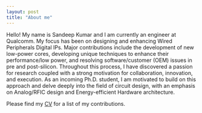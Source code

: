 ```yaml
---
layout: post
title: "About me"
---
```


Hello! My name is Sandeep Kumar and I am currently an engineer at Qualcomm. My focus has been on designing and enhancing Wired Peripherals Digital IPs. Major contributions include the development of new low-power cores, developing unique techniques to enhance their performance/low power, and resolving software/customer (OEM) issues in pre and post-silicon. Throughout this process, I have discovered a passion for research coupled with a strong motivation for collaboration, innovation, and execution. As an incoming Ph.D. student, I am motivated to build on this approach and delve deeply into the field of circuit design, with an emphasis on Analog/RFIC design and Energy-efficient Hardware architecture.  

Please find my [CV](https://sandeep-kumaar.github.io/main/cv/) for a list of my contributions.
